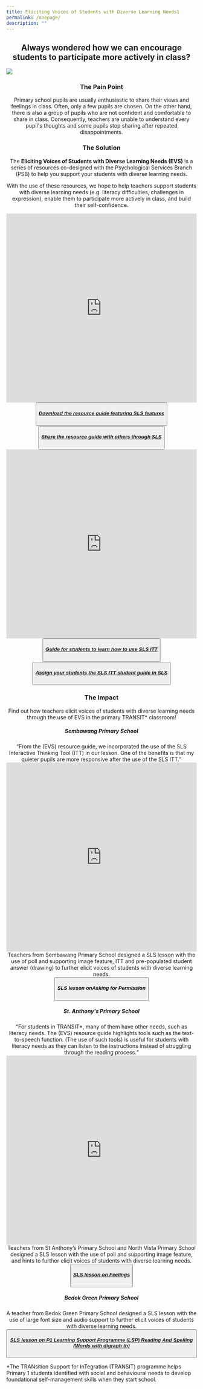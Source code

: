 ```yaml
---
title: Eliciting Voices of Students with Diverse Learning Needs1
permalink: /onepage/
description: ""
---
```

<center><h2>Always wondered how we can encourage students to participate more actively in class?</h2></center>

![](/images/rp%20testing%20image.png)

<center><h3>The Pain Point</h3></center>
<center>Primary school pupils are usually enthusiastic to share their views and feelings in class. Often, only a few pupils are chosen. On the other hand, there is also a group of pupils who are not confident and comfortable to share in class. Consequently, teachers are unable to understand every pupil's thoughts and some pupils stop sharing after repeated disappointments.</center>

<center><h3>The Solution</h3></center>
<center>The <b>Eliciting Voices of Students with Diverse Learning Needs (EVS)</b> is a series of resources co-designed with the Psychological Services Branch (PSB) to help you support your students with diverse learning needs.

With the use of these resources, we hope to help teachers support students with diverse learning needs (e.g. literacy difficulties, challenges in expression), enable them to participate more actively in class, and build their self-confidence.</center>

<iframe src="https://docs.google.com/presentation/d/e/2PACX-1vQgyzVXnNSqmorG9rblCb0Nc3bvrsQauwsNhXNujn_A8vSy1xol7MkKPeoXffodbw/embed?start=false&amp;loop=true&amp;delayms=10000" frameborder="0" width="100%" height="500" allowfullscreen="true"></iframe>
<center><button><h5><a href="https://for.edu.sg/evs">Download the resource guide featuring SLS features</a></h5></button></center>
<center><button><h5><a href="https://for.edu.sg/">Share the resource guide with others through SLS</a></h5></button></center>

<iframe src="https://docs.google.com/presentation/d/e/2PACX-1vTFSlh5qydisKV4M_IHwxIvCcQwh2vTgsrS0mArYvy8vASbtZlJj_RKCCdRsf7I0Ys-JRkx7Y-2Zjqj/embed?start=false&amp;loop=true&amp;delayms=10000" frameborder="0" width="100%" height="500" allowfullscreen="true"></iframe>
<center><button><h5><a href="https://for.edu.sg/evsitt">Guide for students to learn how to use SLS ITT</a></h5></button></center>
<center><button><h5><a href="https://for.edu.sg/">Assign your students the SLS ITT student guide in SLS</a></h5></button></center>

<center><h3>The Impact</h3></center>

<center>Find out how teachers elicit voices of students with diverse learning needs through the use of EVS in the primary TRANSIT* classroom!</center>

<center><h5>Sembawang Primary School</h5></center>
<center><q>From the (EVS) resource guide, we incorporated the use of the SLS Interactive Thinking Tool (ITT) in our lesson. One of the benefits is that my quieter pupils are more responsive after the use of the SLS ITT.</q></center>
<iframe width="100%" height="500" src="https://www.youtube.com/embed/rK1Bn_mAkfY" title="YouTube video player" frameborder="0" allow="accelerometer; autoplay; clipboard-write; encrypted-media; gyroscope; picture-in-picture" allowfullscreen=""></iframe>
<center>Teachers from Sembawang Primary School designed a SLS lesson with the use of poll and supporting image feature, ITT and pre-populated student answer (drawing) to further elicit voices of students with diverse learning needs.</center>
<center><button><h5>SLS lesson on<b>Asking for Permission</b></h5></button></center>

<center><h5>St. Anthony's Primary School</h5></center>
<center><q>For students in TRANSIT*, many of them have other needs, such as literacy needs. The (EVS) resource guide highlights tools such as the text-to-speech function. (The use of such tools) is useful for students with literacy needs as they can listen to the instructions instead of struggling through the reading process.</q></center>
<iframe width="100%" height="500" src="https://www.youtube.com/embed/dDyf9ekgT-E" title="YouTube video player" frameborder="0" allow="accelerometer; autoplay; clipboard-write; encrypted-media; gyroscope; picture-in-picture" allowfullscreen=""></iframe>
<center>Teachers from St Anthony’s Primary School and North Vista Primary School designed a SLS lesson with the use of poll and supporting image feature, and hints to further elicit voices of students with diverse learning needs.</center>
<center><button><h5><a href="https://vle.learning.moe.edu.sg/mrv/community-gallery/lesson/view/48ecf4c2-ac17-4386-a69d-368b3f6ce570/cover">SLS lesson on <b>Feelings</b></a></h5></button></center>

<center><h5>Bedok Green Primary School</h5></center>
<center>A teacher from Bedok Green Primary School designed a SLS lesson with the use of large font size and audio support to further elicit voices of students with diverse learning needs.</center>
<center><button><h5><a href="https://vle.learning.moe.edu.sg/mrv/community-gallery/lesson/view/e01704ab-278a-482f-9ff3-da7e333e7895/cover">SLS lesson on <b>P1 Learning Support Programme (LSP) Reading And Spelling (Words with digraph th)</b></a></h5></button></center>


*The TRANsition Support for InTegration (TRANSIT) programme helps Primary 1 students identified with social and behavioural needs to develop foundational self-management skills when they start school.